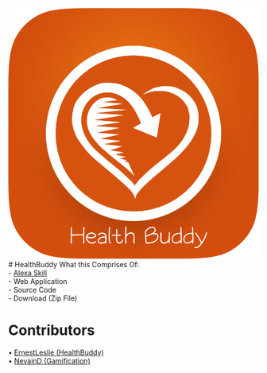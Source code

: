 <img src = "https://raw.githubusercontent.com/ErnestLeslie/HealthBuddy/master/Documentation/Logo/healthbuddy.png"/>
# HealthBuddy
What this Comprises Of: <br/>
- <a href="https://alexa.amazon.com/spa/index.html#skills/beta/amzn1.ask.skill.22cf8ba3-f102-414a-91c9-e11fa6af6637/?ref=skill_dsk_skb_ys
">Alexa Skill</a> <br/>
- Web Application <br/>
  -  Source Code <br/>
  -  Download (Zip File) <br/>

# Contributors
• <a href="https://github.com/ErnestLeslie">ErnestLeslie (HealthBuddy) </a> <br/>
• <a href="https://github.com/NevainD">NevainD (Gamification)</a> 


